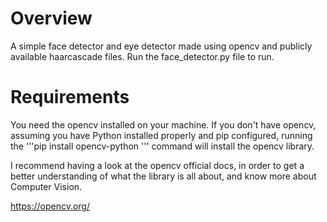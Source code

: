 # Overview
A simple face detector and eye detector made using opencv and publicly available haarcascade files. Run the face_detector.py file to run. 

# Requirements

You need the opencv installed on your machine. If you don't have opencv, assuming you have Python installed properly and pip configured, running the 
'''pip install opencv-python
''' 
command will install the opencv library.

I recommend having a look at the opencv official docs, in order to get a better understanding of what the library is all about, and know more about Computer Vision.

https://opencv.org/
